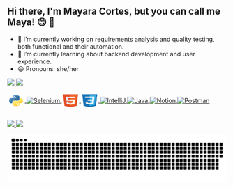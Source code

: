 ## Hi there, I'm Mayara Cortes, but you can call me Maya! 😊 👋


- 🔭 I’m currently working on requirements analysis and quality testing, both functional and their automation.
- 🌱 I’m currently learning about backend development and user experience.
- 😄 Pronouns: she/her

<div>
<a href="https://github.com/MayaSantor">
<img height="160em" src="https://github-readme-stats.vercel.app/api?username=MayaSantor&show_icons=true&theme=dracula&include_all_commits-true&count_private-true"> 
<img height="160em" src="https://github-readme-stats.vercel.app/api/top-langs/?username=MayaSantor&theme=dracula&include_all_commits-true&count_private-true">
</div>

<div style="display: inline_block"><br>
  <img align="center" alt="Python" height="30" width="40" src="https://raw.githubusercontent.com/devicons/devicon/master/icons/python/python-original.svg">
  <img align="center" alt="Selenium" height="30" width="40" src="https://cdn.jsdelivr.net/gh/devicons/devicon@latest/icons/selenium/selenium-original.svg">
  <img align="center" alt="HTML" height="30" width="40" src="https://raw.githubusercontent.com/devicons/devicon/master/icons/html5/html5-original.svg">
  <img align="center" alt="CSS" height="30" width="40" src="https://raw.githubusercontent.com/devicons/devicon/master/icons/css3/css3-original.svg">
  <img align="center" alt="IntelliJ" height="30" width="40" src="https://cdn.jsdelivr.net/gh/devicons/devicon@latest/icons/intellij/intellij-original.svg">
  <img align="center" alt="Java" height="30" width="40" src="https://cdn.jsdelivr.net/gh/devicons/devicon@latest/icons/java/java-original.svg">
  <img align="center" alt="Notion" height="30" width="40" src="https://cdn.jsdelivr.net/gh/devicons/devicon@latest/icons/notion/notion-original.svg">
  <img align="center" alt="Postman" height="30" width="40" src="https://cdn.jsdelivr.net/gh/devicons/devicon@latest/icons/postman/postman-original.svg">
</div>

##

<div> 
  <a href="https://www.linkedin.com/in/mayarasrcortes/" target="_blank"><img src="https://img.shields.io/badge/-LinkedIn-%230077B5?style=for-the-badge&logo=linkedin&logoColor=white" target="_blank">
  <a href = "mailto:mayarasrcortes@gmail.com"><img src="https://img.shields.io/badge/-Gmail-%23333?style=for-the-badge&logo=gmail&logoColor=white" target="_blank"></a>
</div>

<picture>
  <source media="(prefers-color-scheme: dracula)" srcset="https://raw.githubusercontent.com/MayarSantos/MayaSantor/output/github-contribution-grid-snake-dark.svg">
  <source media="(prefers-color-scheme: dracula)" srcset="https://raw.githubusercontent.com/MayarSantos/MayaSantor/output/github-contribution-grid-snake.svg">
</picture>

![Snake animation](https://github.com/MayaSantor/MayaSantor/blob/output/github-contribution-grid-snake.svg)

